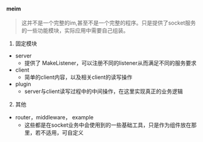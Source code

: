 #### meim
> 这并不是一个完整的im,甚至不是一个完整的程序。只是提供了socket服务的一些功能模块，实际应用中需要自己组装。
    
1. 固定模块 
- server
    - 提供了 MakeListener，可以注册不同的listener从而满足不同的服务要求
- client
    - 简单的client内容，以及相关client的读写操作
- plugin
    - server与client读写过程中的中间操作，在这里实现真正的业务逻辑
    
 2. 其他
 - router，middleware， example
    - 这些都是在socket业务中会使用到的一些基础工具，只是作为组件放在那里，若不适用，可自定义